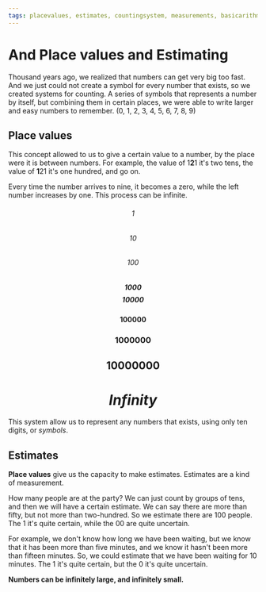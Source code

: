 ```yaml
---
tags: placevalues, estimates, countingsystem, measurements, basicarithmetic
--- 
```


# And Place values and Estimating

Thousand years ago, we realized that numbers can get very big too fast. And we just could not create a symbol for every number that exists, so we created systems for counting. A series of symbols that represents a number by itself, but combining them in certain places, we were able to write larger and easy numbers to remember. (0, 1, 2, 3, 4, 5, 6, 7, 8, 9)


## Place values

This concept allowed to us to give a certain value to a number, by the place were it is between numbers. For example, the value of 1**2**1 it's two tens, the value of **1**21 it's one hundred, and go on.

Every time the number arrives to nine, it becomes a zero, while the left number increases by one. 
This process can be infinite.
###### $$ 1 $$
###### $$10$$
###### $$ 100 $$
##### $$1000$$$$10000$$
#### $$100000$$
### $$1000000$$
## $$10000000$$
# $$Infinity$$
This system allow us to represent any numbers that exists, using only ten digits, or _symbols_.

## Estimates

**Place values** give us the capacity to make estimates. Estimates are a kind of measurement.

How many people are at the party?
We can just count by groups of tens, and then we will have a certain estimate.
We can say there are more than fifty, but not more than two-hundred.
So we estimate there are $100$ people.
The $1$ it's quite certain, while the $00$ are quite uncertain.

For example, we don't know how long we have been waiting, but we know that it has been more than five minutes, and we know it hasn't been more than fifteen minutes.  So, we could estimate that we have been waiting for $10$ minutes. The $1$ it's quite certain, but the $0$ it's quite uncertain.


**Numbers can be infinitely large, and infinitely small.**

